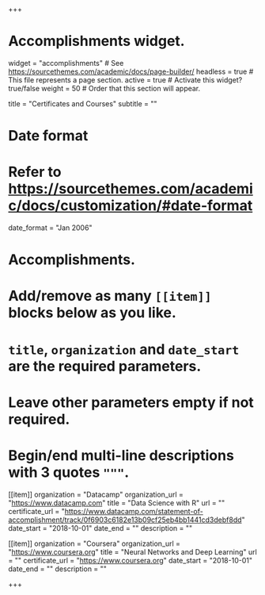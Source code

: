 +++
# Accomplishments widget.
widget = "accomplishments"  # See https://sourcethemes.com/academic/docs/page-builder/
headless = true  # This file represents a page section.
active = true  # Activate this widget? true/false
weight = 50  # Order that this section will appear.

title = "Certificates and Courses"
subtitle = ""

# Date format
#   Refer to https://sourcethemes.com/academic/docs/customization/#date-format
date_format = "Jan 2006"

# Accomplishments.
#   Add/remove as many `[[item]]` blocks below as you like.
#   `title`, `organization` and `date_start` are the required parameters.
#   Leave other parameters empty if not required.
#   Begin/end multi-line descriptions with 3 quotes `"""`.

  [[item]]
  organization = "Datacamp"
  organization_url = "https://www.datacamp.com"
  title = "Data Science with R"
  url = ""
  certificate_url = "https://www.datacamp.com/statement-of-accomplishment/track/0f6903c6182e13b09cf25eb4bb1441cd3debf8dd"
  date_start = "2018-10-01"
  date_end = ""
  description = ""
  
 
  [[item]]
  organization = "Coursera"
  organization_url = "https://www.coursera.org"
  title = "Neural Networks and Deep Learning"
  url = ""
  certificate_url = "https://www.coursera.org"
  date_start = "2018-10-01"
  date_end = ""
  description = ""
  

+++
